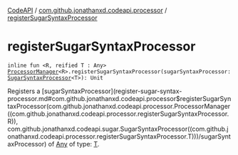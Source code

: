 [CodeAPI](../index.md) / [com.github.jonathanxd.codeapi.processor](index.md) / [registerSugarSyntaxProcessor](.)

# registerSugarSyntaxProcessor

`inline fun <R, reified T : Any> `[`ProcessorManager`](-processor-manager/index.md)`<R>.registerSugarSyntaxProcessor(sugarSyntaxProcessor: `[`SugarSyntaxProcessor`](../com.github.jonathanxd.codeapi.sugar/-sugar-syntax-processor/index.md)`<T>): Unit`

Registers a [sugarSyntaxProcessor](register-sugar-syntax-processor.md#com.github.jonathanxd.codeapi.processor$registerSugarSyntaxProcessor(com.github.jonathanxd.codeapi.processor.ProcessorManager((com.github.jonathanxd.codeapi.processor.registerSugarSyntaxProcessor.R)), com.github.jonathanxd.codeapi.sugar.SugarSyntaxProcessor((com.github.jonathanxd.codeapi.processor.registerSugarSyntaxProcessor.T)))/sugarSyntaxProcessor) of [Any](#) of type: [T](#).

